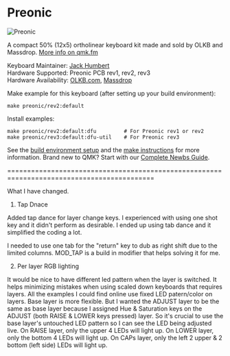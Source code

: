 Preonic
===

![Preonic](http://i.imgur.com/EDWQbB0.jpg)

A compact 50% (12x5) ortholinear keyboard kit made and sold by OLKB and Massdrop. [More info on qmk.fm](http://qmk.fm/preonic/)

Keyboard Maintainer: [Jack Humbert](https://github.com/jackhumbert)  
Hardware Supported: Preonic PCB rev1, rev2, rev3  
Hardware Availability: [OLKB.com](https://olkb.com/preonic/), [Massdrop](https://www.massdrop.com/buy/preonic-mechanical-keyboard?mode=guest_open)

Make example for this keyboard (after setting up your build environment):

    make preonic/rev2:default

Install examples:

    make preonic/rev2:default:dfu         # For Preonic rev1 or rev2
    make preonic/rev3:default:dfu-util    # For Preonic rev3

See the [build environment setup](https://docs.qmk.fm/#/getting_started_build_tools) and the [make instructions](https://docs.qmk.fm/#/getting_started_make_guide) for more information. Brand new to QMK? Start with our [Complete Newbs Guide](https://docs.qmk.fm/#/newbs).


===========================================================================================

What I have changed.

1) Tap Dnace

Added tap dance for layer change keys.  I experienced with using one shot key and it
didn't perform as desirable.  I ended up using tab dance and it simplified the coding a lot.

I needed to use one tab for the "return" key to dub as right shift due to the limited columns.
MOD_TAP is a build in modifier that helps solving it for me.

2) Per layer RGB lighting

It would be nice to have different led pattern when the layer is switched.  It helps minimizing mistakes
when using scaled down keyboards that requires layers.
All the examples I could find online use fixed LED patern/color on layers.  Base layer is more flexible.
But I wanted the ADJUST layer to be the same as base layer because I assigned Hue & Saturation keys on
the ADJUST (both RAISE & LOWER keys pressed) layer.  So it's crucial to use the base layer's untouched
LED pattern so I can see the LED being adjusted live.
On RAISE layer, only the upper 4 LEDs will light up.
On LOWER layer, only the bottom 4 LEDs will light up.
On CAPs layer, only the left 2 upper & 2 bottom (left side) LEDs will light up.


